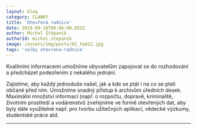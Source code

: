 ```yaml
---
layout: blog
category: CLANKY
title: 'Otevřená radnice'
date: 2018-09-16T06:06:00.032Z
author: Michal Štěpaník
authorId: michal.stepanik
image: /assets/img/posts/01_tom11.jpg
tags: 'volby otevrena-radnice'
---
```

Kvalitními informacemi umožníme obyvatelům zapojovat se do rozhodování a předcházet podezřením z nekalého jednání.

Zajistíme, aby každý jednoduše našel, jak a kde se ptát i na co se ptali občané před ním. Umožníme snadný přístup k archivům úředních desek. Maximální množství informací (např. o rozpočtu, dopravě, kriminalitě, životním prostředí a vodárenství) zveřejníme ve formě otevřených dat, aby byly dále využitelné např. pro tvorbu užitečných aplikací, vědecké výzkumy, studentské práce atd.

- - -
